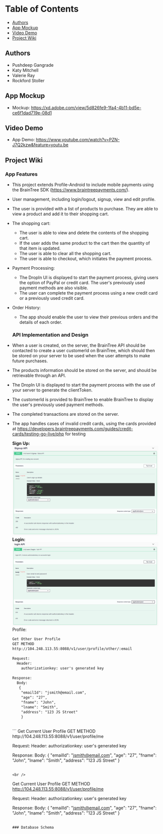 # Table of Contents
- [Authors](#authors)
- [App Mockup](#mockup)
- [Video Demo](#demo)
- [Project Wiki](#wiki)

## Authors <a name="authors"></a>
- Pushdeep Gangrade
- Katy Mitchell
- Valerie Ray
- Rockford Stoller

## App Mockup <a name="mockup"></a>
- Mockup: https://xd.adobe.com/view/5d826fe9-1fa4-4b11-bd5e-ce6f1dad719e-08d1

## Video Demo <a name="demo"></a>
- App Demo: https://www.youtube.com/watch?v=PZN-J7Q2kzw&feature=youtu.be

## Project Wiki <a name="wiki"></a>

### App Features
- This project extends Profile-Android to include mobile payments using the BrainTree SDK (https://www.braintreepayments.com/).
- User management, including login/logout, signup, view and edit profile.
- The user is provided with a list of products to purchase. They are able to view a product and add 
  it to their shopping cart.
- The shopping cart:
  - The user is able to view and delete the contents of the shopping cart.
  - If the user adds the same product to the cart then the quantity of that item is updated.
  - The user is able to clear all the shopping cart.
  - The user is able to checkout, which initiates the payment process.
- Payment Processing:
  - The DropIn UI is displayed to start the payment process, giving users the option of PayPal or credit 
    card. The user's previously used payment methods are also visible.
  - The user can complete the payment process using a new credit card or a previously used credit card.
- Order History:
  - The app should enable the user to view their previous orders and the details of each order.
  
  ### API Implementation and Design
- When a user is created, on the server, the BrainTree API should be contacted to create a user customerId on BrainTree, which should then be stored on your server to be used when the user attempts to make future purchases.
- The products information should be stored on the server, and should be retrievable through an API.
- The DropIn UI is displayed to start the payment process with the use of your server to generate the clientToken.
- The customerId is provided to BrainTree to enable BrainTree to display the user's previously used payment methods.
- The completed transactions are stored on the server.
- The app handles cases of invalid credit cards, using the cards provided at 
  https://developers.braintreepayments.com/guides/credit-cards/testing-go-live/php for testing

  <strong>Sign Up:</strong>
  <br />
  <img src="https://github.com/pushpdeep-gangrade/Profile-Android/blob/main/screenshots/SignupDocumentationAPI.png" width=800>
  <br />
  <strong>Login:</strong>
  <br />
  <img src="https://github.com/pushpdeep-gangrade/Profile-Android/blob/main/screenshots/LoginDocumentationAPI.png" width=800>
  <br />
  Profile:
  <br />
  ```
  Get Other User Profile
  GET METHOD
  http://104.248.113.55:8088/v1/user/profile/other/:email

  Request:
    Header:
      authorizationkey: user's generated key

  Response:
    Body:
     {
      "emailId": "jsmith@email.com",
      "age": "27",
      "fname": "John",
      "lname": "Smith",
      "address": "123 JS Street"
      }
  ```
  
  <br />
  ```
  Get Current User Profile
  GET METHOD
  http://104.248.113.55:8088/v1/user/profile/me

  Request:
    Header:
      authorizationkey: user's generated key

  Response:
    Body:
     {
      "emailId": "jsmith@email.com",
      "age": "27",
      "fname": "John",
      "lname": "Smith",
      "address": "123 JS Street"
      }
  ```
  
  <br />
  ```
  Get Current User Profile
  GET METHOD
  http://104.248.113.55:8088/v1/user/profile/me

  Request:
    Header:
      authorizationkey: user's generated key

  Response:
    Body:
     {
      "emailId": "jsmith@email.com",
      "age": "27",
      "fname": "John",
      "lname": "Smith",
      "address": "123 JS Street"
      }
  ```
  
  ### Database Schema
